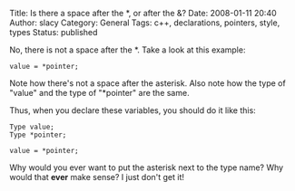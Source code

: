 Title: Is there a space after the *, or after the &?
Date: 2008-01-11 20:40
Author: slacy
Category: General
Tags: c++, declarations, pointers, style, types
Status: published

No, there is not a space after the \*. Take a look at this example:

    value = *pointer; 

Note how there's not a space after the asterisk. Also note how the type
of "value" and the type of "\*pointer" are the same.

Thus, when you declare these variables, you should do it like this:

    Type value;
    Type *pointer;

    value = *pointer; 

Why would you ever want to put the asterisk next to the type name? Why
would that **ever** make sense? I just don't get it!
